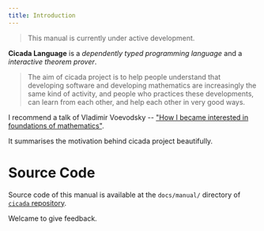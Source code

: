 ```yaml
---
title: Introduction
---
```


> This manual is currently under active development.

**Cicada Language** is a
*dependently typed programming language* and a
*interactive theorem prover*.

> The aim of cicada project is to help people understand that developing
> software and developing mathematics are increasingly the same kind of
> activity, and people who practices these developments, can learn from
> each other, and help each other in very good ways.

I recommend a talk of Vladimir Voevodsky -- ["How I became interested in foundations of mathematics"](https://readonly.link/articles/github.com/xieyuheng/inner/-/persons/vladimir-voevodsky/how-i-became-interested-in-foundations-of-mathematics.md).

It summarises the motivation behind cicada project beautifully.

# Source Code

Source code of this manual is available at
the `docs/manual/` directory of [`cicada` repository](https://github.com/cicada-lang/cicada).

Welcame to give feedback.

